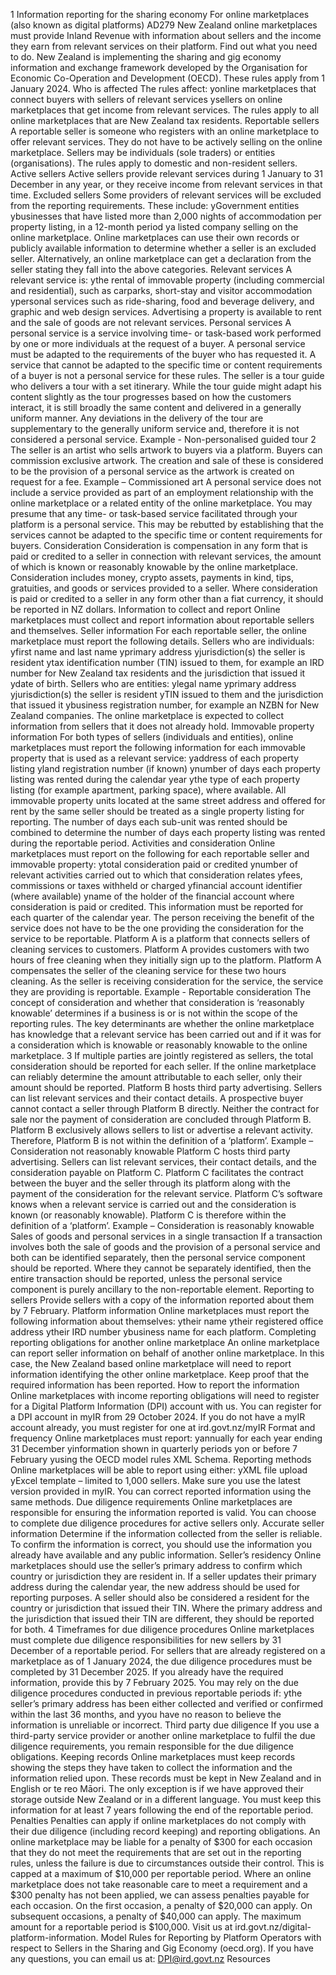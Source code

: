 1 Information reporting for the sharing economy For online marketplaces (also known as digital platforms) AD279 New Zealand online marketplaces must provide Inland Revenue with information about sellers and the income they earn from relevant services on their platform. Find out what you need to do. New Zealand is implementing the sharing and gig economy information and exchange framework developed by the Organisation for Economic Co-Operation and Development (OECD). These rules apply from 1 January 2024. Who is affected The rules affect: yonline marketplaces that connect buyers with sellers of relevant services ysellers on online marketplaces that get income from relevant services. The rules apply to all online marketplaces that are New Zealand tax residents. Reportable sellers A reportable seller is someone who registers with an online marketplace to offer relevant services. They do not have to be actively selling on the online marketplace. Sellers may be individuals (sole traders) or entities (organisations). The rules apply to domestic and non-resident sellers. Active sellers Active sellers provide relevant services during 1 January to 31 December in any year, or they receive income from relevant services in that time. Excluded sellers Some providers of relevant services will be excluded from the reporting requirements. These include: yGovernment entities ybusinesses that have listed more than 2,000 nights of accommodation per property listing, in a 12-month period ya listed company selling on the online marketplace. Online marketplaces can use their own records or publicly available information to determine whether a seller is an excluded seller. Alternatively, an online marketplace can get a declaration from the seller stating they fall into the above categories. Relevant services A relevant service is: ythe rental of immovable property (including commercial and residential), such as carparks, short-stay and visitor accommodation ypersonal services such as ride-sharing, food and beverage delivery, and graphic and web design services. Advertising a property is available to rent and the sale of goods are not relevant services. Personal services A personal service is a service involving time- or task-based work performed by one or more individuals at the request of a buyer. A personal service must be adapted to the requirements of the buyer who has requested it. A service that cannot be adapted to the specific time or content requirements of a buyer is not a personal service for these rules. The seller is a tour guide who delivers a tour with a set itinerary. While the tour guide might adapt his content slightly as the tour progresses based on how the customers interact, it is still broadly the same content and delivered in a generally uniform manner. Any deviations in the delivery of the tour are supplementary to the generally uniform service and, therefore it is not considered a personal service. Example - Non-personalised guided tour 2 The seller is an artist who sells artwork to buyers via a platform. Buyers can commission exclusive artwork. The creation and sale of these is considered to be the provision of a personal service as the artwork is created on request for a fee. Example – Commissioned art A personal service does not include a service provided as part of an employment relationship with the online marketplace or a related entity of the online marketplace. You may presume that any time- or task-based service facilitated through your platform is a personal service. This may be rebutted by establishing that the services cannot be adapted to the specific time or content requirements for buyers. Consideration Consideration is compensation in any form that is paid or credited to a seller in connection with relevant services, the amount of which is known or reasonably knowable by the online marketplace. Consideration includes money, crypto assets, payments in kind, tips, gratuities, and goods or services provided to a seller. Where consideration is paid or credited to a seller in any form other than a fiat currency, it should be reported in NZ dollars. Information to collect and report Online marketplaces must collect and report information about reportable sellers and themselves. Seller information For each reportable seller, the online marketplace must report the following details. Sellers who are individuals: yfirst name and last name yprimary address yjurisdiction(s) the seller is resident ytax identification number (TIN) issued to them, for example an IRD number for New Zealand tax residents and the jurisdiction that issued it ydate of birth. Sellers who are entities: ylegal name yprimary address yjurisdiction(s) the seller is resident yTIN issued to them and the jurisdiction that issued it ybusiness registration number, for example an NZBN for New Zealand companies. The online marketplace is expected to collect information from sellers that it does not already hold. Immovable property information For both types of sellers (individuals and entities), online marketplaces must report the following information for each immovable property that is used as a relevant service: yaddress of each property listing yland registration number (if known) ynumber of days each property listing was rented during the calendar year ythe type of each property listing (for example apartment, parking space), where available. All immovable property units located at the same street address and offered for rent by the same seller should be treated as a single property listing for reporting. The number of days each sub-unit was rented should be combined to determine the number of days each property listing was rented during the reportable period. Activities and consideration Online marketplaces must report on the following for each reportable seller and immovable property: ytotal consideration paid or credited ynumber of relevant activities carried out to which that consideration relates yfees, commissions or taxes withheld or charged yfinancial account identifier (where available) yname of the holder of the financial account where consideration is paid or credited. This information must be reported for each quarter of the calendar year. The person receiving the benefit of the service does not have to be the one providing the consideration for the service to be reportable. Platform A is a platform that connects sellers of cleaning services to customers. Platform A provides customers with two hours of free cleaning when they initially sign up to the platform. Platform A compensates the seller of the cleaning service for these two hours cleaning. As the seller is receiving consideration for the service, the service they are providing is reportable. Example - Reportable consideration The concept of consideration and whether that consideration is ‘reasonably knowable’ determines if a business is or is not within the scope of the reporting rules. The key determinants are whether the online marketplace has knowledge that a relevant service has been carried out and if it was for a consideration which is knowable or reasonably knowable to the online marketplace. 3 If multiple parties are jointly registered as sellers, the total consideration should be reported for each seller. If the online marketplace can reliably determine the amount attributable to each seller, only their amount should be reported. Platform B hosts third party advertising. Sellers can list relevant services and their contact details. A prospective buyer cannot contact a seller through Platform B directly. Neither the contract for sale nor the payment of consideration are concluded through Platform B. Platform B exclusively allows sellers to list or advertise a relevant activity. Therefore, Platform B is not within the definition of a ‘platform’. Example – Consideration not reasonably knowable Platform C hosts third party advertising. Sellers can list relevant services, their contact details, and the consideration payable on Platform C. Platform C facilitates the contract between the buyer and the seller through its platform along with the payment of the consideration for the relevant service. Platform C’s software knows when a relevant service is carried out and the consideration is known (or reasonably knowable). Platform C is therefore within the definition of a ‘platform’. Example – Consideration is reasonably knowable Sales of goods and personal services in a single transaction If a transaction involves both the sale of goods and the provision of a personal service and both can be identified separately, then the personal service component should be reported. Where they cannot be separately identified, then the entire transaction should be reported, unless the personal service component is purely ancillary to the non-reportable element. Reporting to sellers Provide sellers with a copy of the information reported about them by 7 February. Platform information Online marketplaces must report the following information about themselves: ytheir name ytheir registered office address ytheir IRD number ybusiness name for each platform. Completing reporting obligations for another online marketplace An online marketplace can report seller information on behalf of another online marketplace. In this case, the New Zealand based online marketplace will need to report information identifying the other online marketplace. Keep proof that the required information has been reported. How to report the information Online marketplaces with income reporting obligations will need to register for a Digital Platform Information (DPI) account with us. You can register for a DPI account in myIR from 29 October 2024. If you do not have a myIR account already, you must register for one at ird.govt.nz/myIR Format and frequency Online marketplaces must report: yannually for each year ending 31 December yinformation shown in quarterly periods yon or before 7 February yusing the OECD model rules XML Schema. Reporting methods Online marketplaces will be able to report using either: yXML file upload yExcel template – limited to 1,000 sellers. Make sure you use the latest version provided in myIR. You can correct reported information using the same methods. Due diligence requirements Online marketplaces are responsible for ensuring the information reported is valid. You can choose to complete due diligence procedures for active sellers only. Accurate seller information Determine if the information collected from the seller is reliable. To confirm the information is correct, you should use the information you already have available and any public information. Seller’s residency Online marketplaces should use the seller’s primary address to confirm which country or jurisdiction they are resident in. If a seller updates their primary address during the calendar year, the new address should be used for reporting purposes. A seller should also be considered a resident for the country or jurisdiction that issued their TIN. Where the primary address and the jurisdiction that issued their TIN are different, they should be reported for both. 4 Timeframes for due diligence procedures Online marketplaces must complete due diligence responsibilities for new sellers by 31 December of a reportable period. For sellers that are already registered on a marketplace as of 1 January 2024, the due diligence procedures must be completed by 31 December 2025. If you already have the required information, provide this by 7 February 2025. You may rely on the due diligence procedures conducted in previous reportable periods if: ythe seller’s primary address has been either collected and verified or confirmed within the last 36 months, and yyou have no reason to believe the information is unreliable or incorrect. Third party due diligence If you use a third-party service provider or another online marketplace to fulfil the due diligence requirements, you remain responsible for the due diligence obligations. Keeping records Online marketplaces must keep records showing the steps they have taken to collect the information and the information relied upon. These records must be kept in New Zealand and in English or te reo Māori. The only exception is if we have approved their storage outside New Zealand or in a different language. You must keep this information for at least 7 years following the end of the reportable period. Penalties Penalties can apply if online marketplaces do not comply with their due diligence (including record keeping) and reporting obligations. An online marketplace may be liable for a penalty of $300 for each occasion that they do not meet the requirements that are set out in the reporting rules, unless the failure is due to circumstances outside their control. This is capped at a maximum of $10,000 per reportable period. Where an online marketplace does not take reasonable care to meet a requirement and a $300 penalty has not been applied, we can assess penalties payable for each occasion. On the first occasion, a penalty of $20,000 can apply. On subsequent occasions, a penalty of $40,000 can apply. The maximum amount for a reportable period is $100,000. Visit us at ird.govt.nz/digital-platform-information. Model Rules for Reporting by Platform Operators with respect to Sellers in the Sharing and Gig Economy (oecd.org). If you have any questions, you can email us at: DPI@ird.govt.nz Resources
